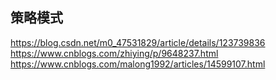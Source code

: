 ## 策略模式

https://blog.csdn.net/m0_47531829/article/details/123739836
https://www.cnblogs.com/zhiying/p/9648237.html
https://www.cnblogs.com/malong1992/articles/14599107.html
